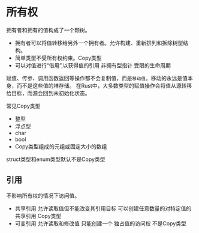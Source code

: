 # 所有权

拥有者和拥有的值构成了一个颗树。

- 拥有者可以将值转移给另外一个拥有者。允许构建、重新排列和拆除树型结构。
- 简单类型不受所有权约束。Copy类型
- 可以对值进行“借用”,以获得值的引用 非拥有型指针 受限的生命周期

赋值、传参、调用函数返回等操作都不会复制值，而是`移动值`。移动的永远是值本身，而不是这些值的堆存储。
在Rust中，大多数类型的赋值操作会将值从源转移给目标，而源会回到未初始化状态。

常见Copy类型

- 整型
- 浮点型
- char
- bool
- Copy类型组成的元组或固定大小的数组

struct类型和enum类型默认不是Copy类型

## 引用

不影响所有权的情况下访问值。

- 共享引用 允许读取值但不能改变其引用目标 可以创建任意数量的对特定值的共享引用 Copy类型
- 可变引用 允许读取和修改值 只能创建一个 独占值的访问权 不是Copy类型

